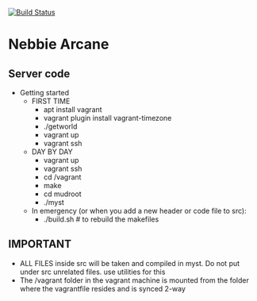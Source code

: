 [![Build Status](https://api.travis-ci.org/NebbieArcane/Server.svg)](https://travis-ci.org/NebbieArcane/Server)
# Nebbie Arcane
## Server code
* Getting started
    * FIRST TIME
        * apt install vagrant
        * vagrant plugin install vagrant-timezone
        * ./getworld
        * vagrant up
        * vagrant ssh
    * DAY BY DAY
        * vagrant up
        * vagrant ssh
        * cd /vagrant
        * make
        * cd mudroot
        * ./myst
    * In emergency (or when you add a new header or code file to src):
        * ./build.sh # to rebuild the makefiles

## IMPORTANT
* ALL FILES inside src will be taken and compiled in myst. Do not put under src unrelated files.
 use utilities for this
* The /vagrant folder in the vagrant machine is mounted from the folder where the vagrantfile resides and is synced 2-way




